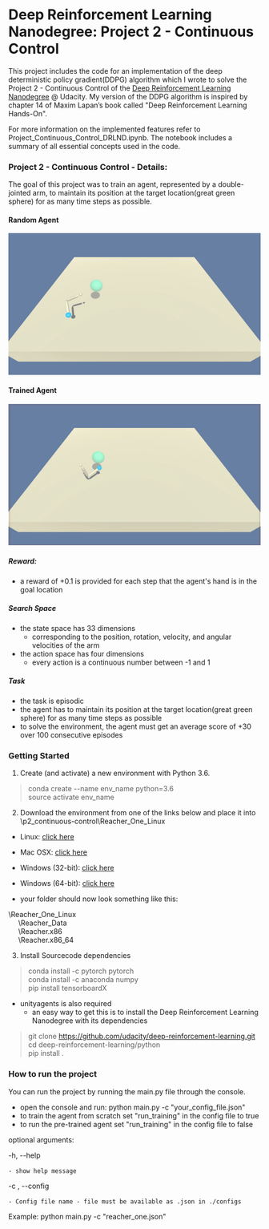 # Deep Reinforcement Learning Nanodegree: Project 2 - Continuous Control

This project includes the code for an implementation of the deep deterministic policy gradient(DDPG) algorithm which I wrote to solve the Project 2 - Continuous Control of the [Deep Reinforcement Learning Nanodegree](https://www.udacity.com/course/deep-reinforcement-learning-nanodegree--nd893) @ Udacity. My version of the DDPG algorithm is inspired by chapter 14 of Maxim Lapan’s book called "Deep Reinforcement Learning Hands-On".

For more information on the implemented features refer to Project_Continuous_Control_DRLND.ipynb. The notebook includes a summary of all essential concepts used in the code.


### Project 2 - Continuous Control - Details:

The goal of this project was to train an agent, represented by a double-jointed arm, to maintain its position at the target location(great green sphere) for as many time steps as possible. 

[//]: # (Image References)

#### Random Agent

[image1]: https://raw.githubusercontent.com/cpow-89/Deep_Reinforcement_Learning_Nanodegree_Project_2_Continuous_Control/master/images/untrained_agent.gif?token=AmwnwlXyXniU-umlY4BNx8VSfAnYd57mks5bxNYIwA%3D%3D "Random Agent"

![Random Agent][image1]


#### Trained Agent

[image2]: https://raw.githubusercontent.com/cpow-89/Deep_Reinforcement_Learning_Nanodegree_Project_2_Continuous_Control/master/images/trained_agent.gif?token=Amwnwv58uwb_JY6Z0p0_vJrWmnnl-0Eeks5bxNVywA%3D%3D "Trained Agent"
![Trained Agent][image2]

##### Reward:
- a reward of +0.1 is provided for each step that the agent's hand is in the goal location

##### Search Space
- the state space has 33 dimensions 
     - corresponding to the position, rotation, velocity, and angular velocities of the arm
- the action space has four dimensions
    - every action is a continuous number between -1 and 1

##### Task
- the task is episodic
- the agent has to maintain its position at the target location(great green sphere) for as many time steps as possible
- to solve the environment, the agent must get an average score of +30 over 100 consecutive episodes
        

### Getting Started

1. Create (and activate) a new environment with Python 3.6.

> conda create --name env_name python=3.6<br>
> source activate env_name

2. Download the environment from one of the links below and place it into \p2_continuous-control\Reacher_One_Linux

- Linux: [click here](https://s3-us-west-1.amazonaws.com/udacity-drlnd/P2/Reacher/one_agent/Reacher_Linux.zip)
- Mac OSX: [click here](https://s3-us-west-1.amazonaws.com/udacity-drlnd/P2/Reacher/one_agent/Reacher.app.zip)
- Windows (32-bit): [click here](https://s3-us-west-1.amazonaws.com/udacity-drlnd/P2/Reacher/one_agent/Reacher_Windows_x86.zip)
- Windows (64-bit): [click here](https://s3-us-west-1.amazonaws.com/udacity-drlnd/P2/Reacher/one_agent/Reacher_Windows_x86_64.zip)
    
    
- your folder should now look something like this:

\Reacher_One_Linux<br>
&nbsp;&nbsp;&nbsp;&nbsp; \Reacher_Data  <br>
&nbsp;&nbsp;&nbsp;&nbsp; \Reacher.x86<br>
&nbsp;&nbsp;&nbsp;&nbsp; \Reacher.x86_64<br>

3. Install Sourcecode dependencies

> conda install -c pytorch pytorch <br>
> conda install -c anaconda numpy <br>
> pip install tensorboardX

- unityagents is also required
    - an easy way to get this is to install the Deep Reinforcement Learning Nanodegree with its dependencies
    
> git clone https://github.com/udacity/deep-reinforcement-learning.git<br>
> cd deep-reinforcement-learning/python<br>
> pip install .<br>

### How to run the project

You can run the project by running the main.py file through the console.
- open the console and run: python main.py -c "your_config_file.json" 
- to train the agent from scratch set "run_training" in the config file to true
- to run the pre-trained agent set "run_training" in the config file to false

optional arguments:

-h, --help

    - show help message
    
-c , --config

    - Config file name - file must be available as .json in ./configs
    
Example: python main.py -c "reacher_one.json" 
